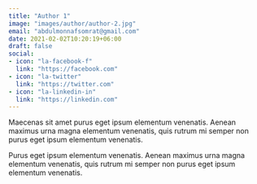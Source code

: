 ```yaml
---
title: "Author 1"
image: "images/author/author-2.jpg"
email: "abdulmonnafsomrat@gmail.com"
date: 2021-02-02T10:20:19+06:00
draft: false
social:
- icon: "la-facebook-f"
  link: "https://facebook.com"
- icon: "la-twitter"
  link: "https://twitter.com"
- icon: "la-linkedin-in"
  link: "https://linkedin.com"
---
```


Maecenas sit amet purus eget ipsum elementum venenatis. Aenean maximus urna magna elementum venenatis, quis rutrum mi semper non purus eget ipsum elementum venenatis.

Purus eget ipsum elementum venenatis. Aenean maximus urna magna elementum venenatis, quis rutrum mi semper non purus eget ipsum elementum venenatis.